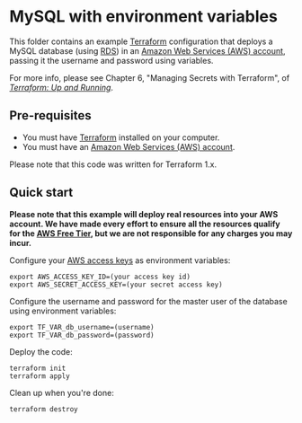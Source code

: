 # MySQL with environment variables

This folder contains an example [Terraform](https://www.terraform.io/) configuration that deploys a MySQL database
(using [RDS](https://aws.amazon.com/rds/)) in an [Amazon Web Services (AWS) account](http://aws.amazon.com/), passing
it the username and password using variables.

For more info, please see Chapter 6, "Managing Secrets with Terraform", of
_[Terraform: Up and Running](http://www.terraformupandrunning.com)_.

## Pre-requisites

- You must have [Terraform](https://www.terraform.io/) installed on your computer.
- You must have an [Amazon Web Services (AWS) account](http://aws.amazon.com/).

Please note that this code was written for Terraform 1.x.

## Quick start

**Please note that this example will deploy real resources into your AWS account. We have made every effort to ensure
all the resources qualify for the [AWS Free Tier](https://aws.amazon.com/free/), but we are not responsible for any
charges you may incur.**

Configure your [AWS access
keys](http://docs.aws.amazon.com/general/latest/gr/aws-sec-cred-types.html#access-keys-and-secret-access-keys) as
environment variables:

```
export AWS_ACCESS_KEY_ID=(your access key id)
export AWS_SECRET_ACCESS_KEY=(your secret access key)
```

Configure the username and password for the master user of the database using environment variables:

```
export TF_VAR_db_username=(username)
export TF_VAR_db_password=(password)
```

Deploy the code:

```
terraform init
terraform apply
```

Clean up when you're done:

```
terraform destroy
```
